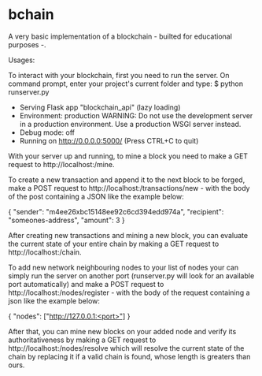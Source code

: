 # bchain
A very basic implementation of a blockchain - builted for educational purposes -.

Usages:

To interact with your blockchain, first you need to run the server.
On command prompt, enter your project's current folder and type:
$ python runserver.py

 * Serving Flask app "blockchain_api" (lazy loading)
 * Environment: production
   WARNING: Do not use the development server in a production environment.
   Use a production WSGI server instead.
 * Debug mode: off
 * Running on http://0.0.0.0:5000/ (Press CTRL+C to quit)
 
 With your server up and running, to mine a block you need to make a GET request to http://localhost:<port>/mine.
 
 To create a new transaction and append it to the next block to be forged, make a POST request to 
 http://localhost:<port>/transactions/new - with the body of the post containing a JSON like the example below:
  
  {
    "sender": "m4ee26xbc15148ee92c6cd394edd974a",
    "recipient": "someones-address",
    "amount": 3
  }
  
  After creating new transactions and mining a new block, you can evaluate the current state of your entire chain by making a
  GET request to http://localhost:<port>/chain.
  
  To add new network neighbouring nodes to your list of nodes your can simply run the server on another port 
  (runserver.py will look for an available port automatically) and make a POST request to http://localhost:<port>/nodes/register -
  with the body of the request containing a json like the example below:
  
  {
    "nodes": ["http://127.0.0.1:<port>"]
  }
  
  After that, you can mine new blocks on your added node and verify its authoritativeness by making a GET request to
  http://localhost:<port>/nodes/resolve which will resolve the current state of the chain by replacing it if a valid chain is found,
  whose length is greaters than ours.
  
  
